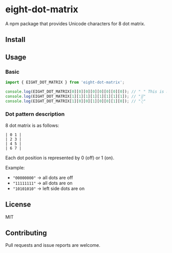 eight-dot-matrix
========================================
A npm package that provides Unicode characters for 8 dot matrix.

Install
----------------------------------------


Usage
----------------------------------------
### Basic

```js
import { EIGHT_DOT_MATRIX } from 'eight-dot-matrix';

console.log(EIGHT_DOT_MATRIX[0][0][0][0][0][0][0][0]); // "⠀" This is a space that is not a normal space.
console.log(EIGHT_DOT_MATRIX[1][1][1][1][1][1][1][1]); // "⣿"
console.log(EIGHT_DOT_MATRIX[1][0][0][1][0][0][1][0]); // "⢕"
```

### Dot pattern description
8 dot matrix is as follows:

```
| 0 1 |
| 2 3 |
| 4 5 |
| 6 7 |
```

Each dot position is represented by 0 (off) or 1 (on).

Example:
- `"00000000"` → all dots are off
- `"11111111"` → all dots are on
- `"10101010"` → left side dots are on


License
----------------------------------------
MIT

Contributing
----------------------------------------
Pull requests and issue reports are welcome. 

